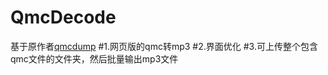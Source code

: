 # QmcDecode
基于原作者[qmcdump](https://github.com/MegrezZhu/qmcdump)
#1.网页版的qmc转mp3
#2.界面优化
#3.可上传整个包含qmc文件的文件夹，然后批量输出mp3文件





